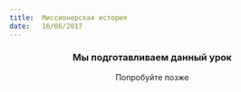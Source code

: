 ```yaml
---
title:  Миссионерская история
date:   16/06/2017
---
```


### <center>Мы подготавливаем данный урок</center>
<center>Попробуйте позже</center>